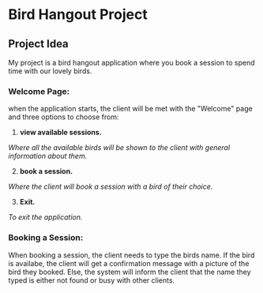 # Bird Hangout Project

## Project Idea
My project is a bird hangout application where you book a session to spend time with our lovely birds.

### Welcome Page:
when the application starts, the client will be met with the "Welcome" page and three options to choose from:

1. **view available sessions.** 


 *Where all the available birds will be shown to the client with general information about them.*
  
2. **book a session.** 


*Where the client will book a session with a bird of their choice.*
  
3. **Exit.** 


*To exit the application.*

### Booking a Session:
When booking a session, the client needs to type the birds name. If the bird is availabe, the client will get a confirmation message  with a picture
of the bird they booked. Else, the system will inform the client that the name they typed is either not found or busy with other clients.

